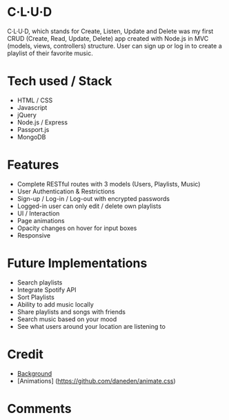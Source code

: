 # C·L·U·D

C·L·U·D, which stands for Create, Listen, Update and Delete was my first CRUD (Create, Read, Update, Delete) app created with Node.js in MVC (models, views, controllers) structure. User can sign up or log in to create a playlist of their favorite music.

# Tech used / Stack

* HTML / CSS
* Javascript
* jQuery
* Node.js / Express
* Passport.js
* MongoDB

# Features

* Complete RESTful routes with 3 models (Users, Playlists, Music)
* User Authentication & Restrictions
 * Sign-up / Log-in / Log-out with encrypted passwords
 * Logged-in user can only edit / delete own playlists
* UI / Interaction
 * Page animations
 * Opacity changes on hover for input boxes
* Responsive

# Future Implementations

* Search playlists
* Integrate Spotify API
* Sort Playlists
* Ability to add music locally
* Share playlists and songs with friends
* Search music based on your mood
* See what users around your location are listening to

# Credit

* [Background](http://www.pandemicofficial.co.uk/joom/images/demo/bg/concert-crowd.jpg)
* [Animations] (https://github.com/daneden/animate.css)

# Comments
